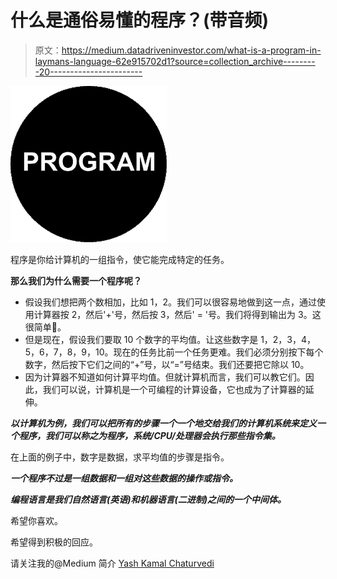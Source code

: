 # 什么是通俗易懂的程序？(带音频)

> 原文：<https://medium.datadriveninvestor.com/what-is-a-program-in-laymans-language-62e915702d1?source=collection_archive---------20----------------------->

![](img/5bdbcb937ecaff3dd81093d323a6b201.png)

程序是你给计算机的一组指令，使它能完成特定的任务。

**那么我们为什么需要一个程序呢？**

*   假设我们想把两个数相加，比如 1，2。我们可以很容易地做到这一点，通过使用计算器按 2，然后'+'号，然后按 3，然后' = '号。我们将得到输出为 3。这很简单🙂。
*   但是现在，假设我们要取 10 个数字的平均值。让这些数字是 1，2，3，4，5，6，7，8，9，10。现在的任务比前一个任务更难。我们必须分别按下每个数字，然后按下它们之间的“+”号，以“=”号结束。我们还要把它除以 10。
*   因为计算器不知道如何计算平均值。但就计算机而言，我们可以教它们。因此，我们可以说，计算机是一个可编程的计算设备，它也成为了计算器的延伸。

***以计算机为例，我们可以把所有的步骤一个一个地交给我们的计算机系统来定义一个程序，我们可以称之为程序，系统/CPU/处理器会执行那些指令集。***

在上面的例子中，数字是数据，求平均值的步骤是指令。

***一个程序不过是一组数据和一组对这些数据的操作或指令。***

***编程语言是我们自然语言(英语)和机器语言(二进制)之间的一个中间体。***

希望你喜欢。

希望得到积极的回应。

请关注我的@Medium 简介 [Yash Kamal Chaturvedi](https://yashkamalchaturvedi.medium.com/)